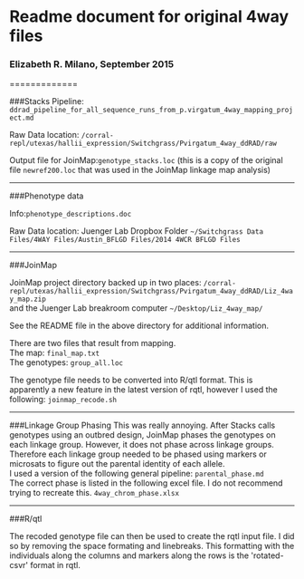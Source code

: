 # Readme document for original 4way files  

### Elizabeth R. Milano, September 2015
=============

###Stacks
Pipeline: `ddrad_pipeline_for_all_sequence_runs_from_p.virgatum_4way_mapping_project.md`

Raw Data location: `/corral-repl/utexas/hallii_expression/Switchgrass/Pvirgatum_4way_ddRAD/raw`

Output file for JoinMap:`genotype_stacks.loc`
(this is a copy of the original file `newref200.loc` that was used in the JoinMap linkage map analysis)


------
###Phenotype data

Info:`phenotype_descriptions.doc`

Raw Data location: Juenger Lab Dropbox Folder `~/Switchgrass Data Files/4WAY Files/Austin_BFLGD Files/2014 4WCR BFLGD Files`

------
###JoinMap

JoinMap project directory backed up in two places:
`/corral-repl/utexas/hallii_expression/Switchgrass/Pvirgatum_4way_ddRAD/Liz_4way_map.zip`  
and the Juenger Lab breakroom computer `~/Desktop/Liz_4way_map/`  

See the README file in the above directory for additional information.  

There are two files that result from mapping.  
The map: `final_map.txt`  
The genotypes: `group_all.loc`

The genotype file needs to be converted into R/qtl format. This is apparently a new feature in the latest version of rqtl, however I used the following: `joinmap_recode.sh`  



------
###Linkage Group Phasing
This was really annoying. After Stacks calls genotypes using an outbred design, JoinMap phases the genotypes on each linkage group. However, it does not phase across linkage groups. Therefore each linkage group needed to be phased using <abxcd> markers or microsats to figure out the parental identity of each allele.  
I used a version of the following general pipeline: 
`parental_phase.md`  
The correct phase is listed in the following excel file. I do not recommend trying to recreate this.
`4way_chrom_phase.xlsx`

------
###R/qtl

The recoded genotype file can then be used to create the rqtl input file. I did so by removing the space formating and linebreaks. This formatting with the individuals along the columns and markers along the rows is the 'rotated- csvr' format in rqtl.